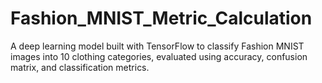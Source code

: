 # Fashion_MNIST_Metric_Calculation
A deep learning model built with TensorFlow to classify Fashion MNIST images into 10 clothing categories, evaluated using accuracy, confusion matrix, and classification metrics.
